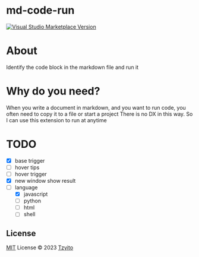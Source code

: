 # md-code-run

<a href="https://marketplace.visualstudio.com/items?itemName=tzyito.md-code-run" target="__blank"><img src="https://img.shields.io/visual-studio-marketplace/v/tzyito.md-code-run.svg?color=eee&amp;label=VS%20Code%20Marketplace&logo=visual-studio-code" alt="Visual Studio Marketplace Version" /></a>

# About

Identify the code block in the markdown file and run it

# Why do you need?
When you write a document in markdown, and you want to run code, you often need to copy it to a file or start a project
There is no DX in this way. So I can use this extension to run at anytime

# TODO
- [x] base trigger
- [ ] hover tips
- [ ] hover trigger
- [x] new window show result
- [ ] language
  - [x] javascript
  - [ ] python
  - [ ] html
  - [ ] shell

## License

[MIT](./LICENSE) License © 2023 [Tzyito](https://github.com/tzyito)

